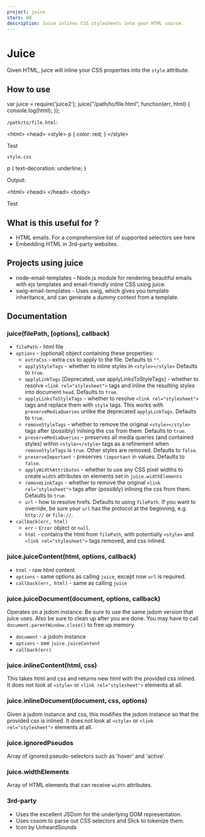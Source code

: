 ```yaml
---
project: juice
stars: 60
description: Juice inlines CSS stylesheets into your HTML source.
---
```


Juice
=====

Given HTML, juice will inline your CSS properties into the `style` attribute.

How to use
----------

var juice \= require('juice2');
juice("/path/to/file.html", function(err, html) {
  console.log(html);
});

`/path/to/file.html`:

<html\>
<head\>
  <style\>
    p { color: red; }
  </style\>
  <link rel\="stylesheet" href\="style.css"\>
</head\>
<body\>
  <p\>Test</p\>
</body\>
</html\>

`style.css`

p {
  text-decoration: underline;
}

Output:

<html\>
<head\>
</head\>
<body\>
  <p style\="color: red; text-decoration: underline;"\>Test</p\>
</body\>
</html\>

What is this useful for ?
-------------------------

-   HTML emails. For a comprehensive list of supported selectors see here
-   Embedding HTML in 3rd-party websites.

Projects using juice
--------------------

-   node-email-templates - Node.js module for rendering beautiful emails with ejs templates and email-friendly inline CSS using juice.
-   swig-email-templates - Uses swig, which gives you template inheritance, and can generate a dummy context from a template.

Documentation
-------------

### juice(filePath, \[options\], callback)

-   `filePath` - html file
-   `options` - (optional) object containing these properties:
    -   `extraCss` - extra css to apply to the file. Defaults to `""`.
    -   `applyStyleTags` - whether to inline styles in `<style></style>` Defaults to `true`.
    -   `applyLinkTags` \[Deprecated, use applyLinksToStyleTags\] - whether to resolve `<link rel="stylesheet">` tags and inline the resulting styles into document `head`. Defaults to `true`.
    -   `applyLinksToStyleTags` - whether to resolve `<link rel="stylesheet">` tags and replace them with `style` tags. This works with `preserveMediaQueries` unlike the deprecated `applyLinkTags`. Defaults to `true`.
    -   `removeStyleTags` - whether to remove the original `<style></style>` tags after (possibly) inlining the css from them. Defaults to `true`.
    -   `preserveMediaQueries` - preserves all media queries (and contained styles) within `<style></style>` tags as a refinement when `removeStyleTags` is `true`. Other styles are removed. Defaults to `false`.
    -   `preserveImportant` - preserves `!important` in values. Defaults to `false`.
    -   `applyWidthAttributes` - whether to use any CSS pixel widths to create `width` attributes on elements set in `juice.widthElements`
    -   `removeLinkTags` - whether to remove the original `<link rel="stylesheet">` tags after (possibly) inlining the css from them. Defaults to `true`.
    -   `url` - how to resolve hrefs. Defaults to using `filePath`. If you want to override, be sure your `url` has the protocol at the beginning, e.g. `http://` or `file://`.
-   `callback(err, html)`
    -   `err` - `Error` object or `null`.
    -   `html` - contains the html from `filePath`, with potentially `<style>` and `<link rel="stylesheet">` tags removed, and css inlined.

### juice.juiceContent(html, options, callback)

-   `html` - raw html content
-   `options` - same options as calling `juice`, except now `url` is required.
-   `callback(err, html)` - same as calling `juice`

### juice.juiceDocument(document, options, callback)

Operates on a jsdom instance. Be sure to use the same jsdom version that juice uses. Also be sure to clean up after you are done. You may have to call `document.parentWindow.close()` to free up memory.

-   `document` - a jsdom instance
-   `options` - see `juice.juiceContent`
-   `callback(err)`

### juice.inlineContent(html, css)

This takes html and css and returns new html with the provided css inlined. It does not look at `<style>` or `<link rel="stylesheet">` elements at all.

### juice.inlineDocument(document, css, options)

Given a jsdom instance and css, this modifies the jsdom instance so that the provided css is inlined. It does not look at `<style>` or `<link rel="stylesheet">` elements at all.

### juice.ignoredPseudos

Array of ignored pseudo-selectors such as 'hover' and 'active'.

### juice.widthElements

Array of HTML elements that can receive `width` attributes.

### 3rd-party

-   Uses the excellent JSDom for the underlying DOM representation.
-   Uses cssom to parse out CSS selectors and Slick to tokenize them.
-   Icon by UnheardSounds
